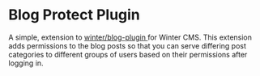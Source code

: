 # Blog Protect Plugin #

A simple, extension to [ winter/blog-plugin ](https://github.com/winter/wn-blog-plugin)  for Winter CMS.
This extension adds permissions to the blog posts so that you can serve differing post categories to different groups of users based on their permissions after logging in.
